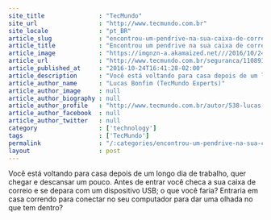 ```yaml
---
site_title               : "TecMundo"
site_url                 : "http://www.tecmundo.com.br"
site_locale              : "pt_BR"
article_slug             : "encontrou-um-pendrive-na-sua-caixa-de-correio-e-melhor-nao-usar"
article_title            : "Encontrou um pendrive na sua caixa de correio? É melhor não usar"
article_image            : "https://imgnzn-a.akamaized.net///2016/10/24/24104930920062-t1200x480.jpg"
article_url              : "http://www.tecmundo.com.br/seguranca/110891-seguranca-encontrou-pendrive-caixa-correio-melhor-nao-usar.htm"
article_published_at     : "2016-10-24T16:41:28-02:00"
article_description      : "Você está voltando para casa depois de um longo dia de trabalho, quer chegar e descansar um pouco. Antes de entrar você checa a sua caixa de correio e se depara com um dispositivo USB; o que você faria? Entraria em casa correndo para conectar no seu computador para dar uma olhada no que tem dentro?"
article_author_name      : "Lucas Bonfim (TecMundo Experts)"
article_author_image     : null
article_author_biography : null
article_author_profile   : "http://www.tecmundo.com.br/autor/538-lucas-bonfim-tecmundo-experts/"
article_author_facebook  : null
article_author_twitter   : null
category                 : ['technology']
tags                     : ['TecMundo']
permalink                : "/:categories/encontrou-um-pendrive-na-sua-caixa-de-correio-e-melhor-nao-usar/"
layout                   : post
---
```


Você está voltando para casa depois de um longo dia de trabalho, quer chegar e descansar um pouco. Antes de entrar você checa a sua caixa de correio e se depara com um dispositivo USB; o que você faria? Entraria em casa correndo para conectar no seu computador para dar uma olhada no que tem dentro?
